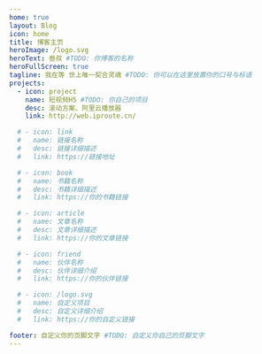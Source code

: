 ```yaml
---
home: true
layout: Blog
icon: home
title: 博客主页
heroImage: /logo.svg
heroText: 叁叔 #TODO: 你博客的名称
heroFullScreen: true
tagline: 我在等 世上唯一契合灵魂 #TODO: 你可以在这里放置你的口号与标语
projects:
  - icon: project
    name: 短视频H5 #TODO: 你自己的项目
    desc: 滚动方案、阿里云播放器
    link: http://web.iproute.cn/

  # - icon: link
  #   name: 链接名称
  #   desc: 链接详细描述
  #   link: https://链接地址

  # - icon: book
  #   name: 书籍名称
  #   desc: 书籍详细描述
  #   link: https://你的书籍链接

  # - icon: article
  #   name: 文章名称
  #   desc: 文章详细描述
  #   link: https://你的文章链接

  # - icon: friend
  #   name: 伙伴名称
  #   desc: 伙伴详细介绍
  #   link: https://你的伙伴链接

  # - icon: /logo.svg
  #   name: 自定义项目
  #   desc: 自定义详细介绍
  #   link: https://你的自定义链接

footer: 自定义你的页脚文字 #TODO: 自定义你自己的页脚文字
---
```

